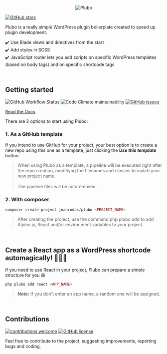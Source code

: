 <p align="center">
  <img src='https://github.com/joanrodas/plubo-docs/blob/main/src/.vuepress/public/images/plubo-banner.png?raw=true' alt='Plubo' />
</p>

[![GitHub stars](https://img.shields.io/github/stars/joanrodas/plubo?style=for-the-badge)](https://github.com/joanrodas/plubo/stargazers)


Plubo is a really simple WordPress plugin boilerplate created to speed up plugin development.


✔️  Use Blade views and directives from the start\
✔️  Add styles in SCSS\
✔️  JavaScript router lets you add scripts on specific WordPress templates (based on body tags) and on specific shortcode tags


<br/>

## Getting started
![GitHub Workflow Status](https://img.shields.io/github/workflow/status/joanrodas/plubo/On%20Template?label=build&style=for-the-badge)
![Code Climate maintainability](https://img.shields.io/codeclimate/maintainability-percentage/joanrodas/plubo?style=for-the-badge)
[![GitHub issues](https://img.shields.io/github/issues/joanrodas/plubo?style=for-the-badge)](https://github.com/joanrodas/plubo/issues)

[Read the Docs](https://www.plubo.dev/docs/)

There are 2 options to start using Plubo:

### 1. As a GitHub template

If you intend to use GitHub for your project, your best option is to create a new repo using this one as a template, just clicking the ***Use this template*** button.

> When using Plubo as a template, a pipeline will be executed right after the repo creation, modifiyng the filenames and classes to match your new project name.<br><br> The pipeline files will be autoremoved.

### 2. With composer

```php
composer create-project joanrodas/plubo <PROJECT_NAME>
```

> After creating the project, use the command php plubo add to add Alpine.js, React and/or environment variables to your project.

<br/>


## Create a React app as a WordPress shortcode automagically! :rocket::rocket::rocket:

If you need to use React in your project, Plubo can prepare a simple structure for you :smiley:

```php
php plubo add react <APP_NAME>
```

> **Note:** If you don't enter an app name, a random one will be assigned.

<br/>

## Contributions
[![contributions welcome](https://img.shields.io/badge/contributions-welcome-brightgreen.svg?style=for-the-badge)](https://github.com/joanrodas/plubo/issues)
[![GitHub license](https://img.shields.io/github/license/joanrodas/plubo?style=for-the-badge)](https://github.com/joanrodas/plubo/blob/main/LICENSE)


Feel free to contribute to the project, suggesting improvements, reporting bugs and coding.
